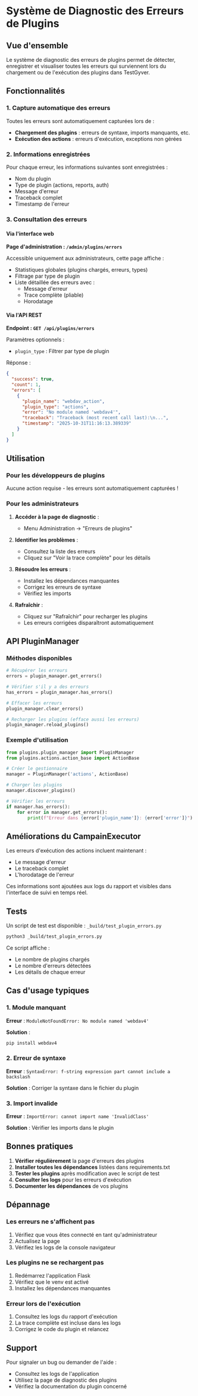 # Système de Diagnostic des Erreurs de Plugins

## Vue d'ensemble

Le système de diagnostic des erreurs de plugins permet de détecter, enregistrer et visualiser toutes les erreurs qui surviennent lors du chargement ou de l'exécution des plugins dans TestGyver.

## Fonctionnalités

### 1. Capture automatique des erreurs

Toutes les erreurs sont automatiquement capturées lors de :
- **Chargement des plugins** : erreurs de syntaxe, imports manquants, etc.
- **Exécution des actions** : erreurs d'exécution, exceptions non gérées

### 2. Informations enregistrées

Pour chaque erreur, les informations suivantes sont enregistrées :
- Nom du plugin
- Type de plugin (actions, reports, auth)
- Message d'erreur
- Traceback complet
- Timestamp de l'erreur

### 3. Consultation des erreurs

#### Via l'interface web

**Page d'administration : `/admin/plugins/errors`**

Accessible uniquement aux administrateurs, cette page affiche :
- Statistiques globales (plugins chargés, erreurs, types)
- Filtrage par type de plugin
- Liste détaillée des erreurs avec :
  - Message d'erreur
  - Trace complète (pliable)
  - Horodatage

#### Via l'API REST

**Endpoint : `GET /api/plugins/errors`**

Paramètres optionnels :
- `plugin_type` : Filtrer par type de plugin

Réponse :
```json
{
  "success": true,
  "count": 1,
  "errors": [
    {
      "plugin_name": "webdav_action",
      "plugin_type": "actions",
      "error": "No module named 'webdav4'",
      "traceback": "Traceback (most recent call last):\n...",
      "timestamp": "2025-10-31T11:16:13.389339"
    }
  ]
}
```

## Utilisation

### Pour les développeurs de plugins

Aucune action requise - les erreurs sont automatiquement capturées !

### Pour les administrateurs

1. **Accéder à la page de diagnostic** :
   - Menu Administration → "Erreurs de plugins"

2. **Identifier les problèmes** :
   - Consultez la liste des erreurs
   - Cliquez sur "Voir la trace complète" pour les détails

3. **Résoudre les erreurs** :
   - Installez les dépendances manquantes
   - Corrigez les erreurs de syntaxe
   - Vérifiez les imports

4. **Rafraîchir** :
   - Cliquez sur "Rafraîchir" pour recharger les plugins
   - Les erreurs corrigées disparaîtront automatiquement

## API PluginManager

### Méthodes disponibles

```python
# Récupérer les erreurs
errors = plugin_manager.get_errors()

# Vérifier s'il y a des erreurs
has_errors = plugin_manager.has_errors()

# Effacer les erreurs
plugin_manager.clear_errors()

# Recharger les plugins (efface aussi les erreurs)
plugin_manager.reload_plugins()
```

### Exemple d'utilisation

```python
from plugins.plugin_manager import PluginManager
from plugins.actions.action_base import ActionBase

# Créer le gestionnaire
manager = PluginManager('actions', ActionBase)

# Charger les plugins
manager.discover_plugins()

# Vérifier les erreurs
if manager.has_errors():
    for error in manager.get_errors():
        print(f"Erreur dans {error['plugin_name']}: {error['error']}")
```

## Améliorations du CampainExecutor

Les erreurs d'exécution des actions incluent maintenant :
- Le message d'erreur
- Le traceback complet
- L'horodatage de l'erreur

Ces informations sont ajoutées aux logs du rapport et visibles dans l'interface de suivi en temps réel.

## Tests

Un script de test est disponible : `_build/test_plugin_errors.py`

```bash
python3 _build/test_plugin_errors.py
```

Ce script affiche :
- Le nombre de plugins chargés
- Le nombre d'erreurs détectées
- Les détails de chaque erreur

## Cas d'usage typiques

### 1. Module manquant

**Erreur** : `ModuleNotFoundError: No module named 'webdav4'`

**Solution** :
```bash
pip install webdav4
```

### 2. Erreur de syntaxe

**Erreur** : `SyntaxError: f-string expression part cannot include a backslash`

**Solution** : Corriger la syntaxe dans le fichier du plugin

### 3. Import invalide

**Erreur** : `ImportError: cannot import name 'InvalidClass'`

**Solution** : Vérifier les imports dans le plugin

## Bonnes pratiques

1. **Vérifier régulièrement** la page d'erreurs des plugins
2. **Installer toutes les dépendances** listées dans requirements.txt
3. **Tester les plugins** après modification avec le script de test
4. **Consulter les logs** pour les erreurs d'exécution
5. **Documenter les dépendances** de vos plugins

## Dépannage

### Les erreurs ne s'affichent pas

1. Vérifiez que vous êtes connecté en tant qu'administrateur
2. Actualisez la page
3. Vérifiez les logs de la console navigateur

### Les plugins ne se rechargent pas

1. Redémarrez l'application Flask
2. Vérifiez que le venv est activé
3. Installez les dépendances manquantes

### Erreur lors de l'exécution

1. Consultez les logs du rapport d'exécution
2. La trace complète est incluse dans les logs
3. Corrigez le code du plugin et relancez

## Support

Pour signaler un bug ou demander de l'aide :
- Consultez les logs de l'application
- Utilisez la page de diagnostic des plugins
- Vérifiez la documentation du plugin concerné
